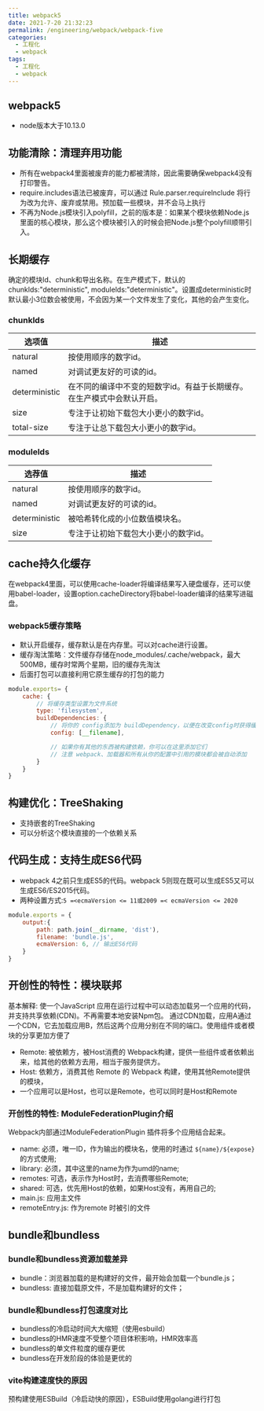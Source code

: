 ```yaml
---
title: webpack5
date: 2021-7-20 21:32:23
permalink: /engineering/webpack/webpack-five
categories:
  - 工程化
  - webpack
tags:
  - 工程化
  - webpack
---
```

## webpack5

- node版本大于10.13.0

## 功能清除：清理弃用功能

- 所有在webpack4里面被废弃的能力都被清除，因此需要确保webpack4没有打印警告。
- require.includes语法已被废弃，可以通过 Rule.parser.requirelnclude 将行为改为允许、废弃或禁用。预加载一些模块，并不会马上执行
- 不再为Node.js模块引入polyfill，之前的版本是：如果某个模块依赖Node.js里面的核心模块，那么这个模块被引入的时候会把Node.js整个polyfill顺带引入。

## 长期缓存

确定的模块ld、chunk和导出名称。在生产模式下，默认的chunklds:"deterministic", modulelds:"deterministic"。设置成deterministic时默认最小3位数会被使用，不会因为某一个文件发生了变化，其他的会产生变化。

### chunklds

| 选项值        | 描述                                                                   |
| ------------- | ---------------------------------------------------------------------- |
| natural       | 按使用顺序的数字id。                                                   |
| named         | 对调试更友好的可读的id。                                               |
| deterministic | 在不同的编译中不变的短数字id。有益于长期缓存。在生产模式中会默认开启。 |
| size          | 专注于让初始下载包大小更小的数字id。                                   |
| total-size    | 专注于让总下载包大小更小的数字id。                                     |

### modulelds

| 选荐值        | 描述                                 |
| ------------- | ------------------------------------ |
| natural       | 按使用顺序的数字id。                 |
| named         | 对调试更友好的可读的id。             |
| deterministic | 被哈希转化成的小位数值模块名。       |
| size          | 专注于让初始下载包大小更小的数字id。 |

## cache持久化缓存

在webpack4里面，可以使用cache-loader将编译结果写入硬盘缓存，还可以使用babel-loader，设置option.cacheDirectory将babel-loader编译的结果写进磁盘。

### webpack5缓存策略

- 默认开启缓存，缓存默认是在内存里。可以对cache进行设置。
- 缓存淘汰策略︰文件缓存存储在node_modules/.cache/webpack，最大500MB，缓存时常两个星期，旧的缓存先淘汰
- 后面打包可以直接利用它原生缓存的打包的能力

```js
module.exports= {
    cache: {
        // 将缓存类型设置为文件系统
        type: 'filesystem',
        buildDependencies: {
            // 将你的 config添加为 buildDependency，以便在改变config时获得缓存无效
            config: [__filename],

            // 如果你有其他的东西被构建依赖，你可以在这里添加它们
            // 注意 webpack、加载器和所有从你的配置中引用的模块都会被自动添加
        }
    }
}
```

## 构建优化：TreeShaking

- 支持嵌套的TreeShaking
- 可以分析这个模块直接的一个依赖关系

## 代码生成：支持生成ES6代码

- webpack 4之前只生成ES5的代码。webpack 5则现在既可以生成ES5又可以生成ES6/ES2015代码。
- 两种设置方式:`5 =<ecmaVersion <= 11或2009 =< ecmaVersion <= 2020`

```js
module.exports = {
    output:{
        path: path.join(__dirname, 'dist'),
        filename: 'bundle.js',
        ecmaVersion: 6, // 输出ES6代码
    }
}
```

## 开创性的特性：模块联邦

基本解释: 使一个JavaScript 应用在运行过程中可以动态加载另一个应用的代码，并支持共享依赖(CDN)。不再需要本地安装Npm包。
通过CDN加载，应用A通过一个CDN，它去加载应用B，然后这两个应用分别在不同的端口。使用组件或者模块的分享更加方便了

- Remote: 被依赖方，被Host消费的 Webpack构建，提供一些组件或者依赖出来，给其他的依赖方去用，相当于服务提供方。
- Host: 依赖方，消费其他 Remote 的 Webpack 构建，使用其他Remote提供的模块，
- 一个应用可以是Host，也可以是Remote，也可以同时是Host和Remote

### 开创性的特性: ModuleFederationPlugin介绍

Webpack内部通过ModuleFederationPlugin 插件将多个应用结合起来。

- name: 必须，唯一ID，作为输出的模块名，使用的时通过 `${name}/${expose}`的方式使用;
- library: 必须，其中这里的name为作为umd的name;
- remotes: 可选，表示作为Host时，去消费哪些Remote;
- shared: 可选，优先用Host的依赖，如果Host没有，再用自己的;
- main.js: 应用主文件
- remoteEntry.js: 作为remote 时被引的文件

## bundle和bundless

### bundle和bundless资源加载差异

- bundle：浏览器加载的是构建好的文件，最开始会加载一个bundle.js；
- bundless: 直接加载原文件，不是加载构建好的文件；

### bundle和bundless打包速度对比

- bundless的冷启动时间大大缩短（使用esbuild）
- bundless的HMR速度不受整个项目体积影响，HMR效率高
- bundless的单文件粒度的缓存更优
- bundless在开发阶段的体验是更优的

### vite构建速度快的原因

预构建使用ESBuild（冷启动快的原因），ESBuild使用golang进行打包
